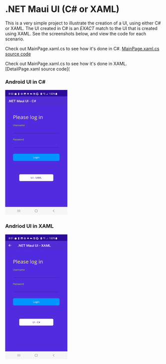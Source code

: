 # .NET Maui UI (C# or XAML)

This is a very simple project to illustrate the creation of a UI, using either C# or XAML. The UI created in C# is an *EXACT* match to the UI that is created using XAML. See the screenshots below, and view the code for each scenario.

Check out MainPage.xaml.cs to see how it's done in C#. [MainPage.xaml.cs source code](https://github.com/chriswoodbury/MauiCode/blob/master/MauiCode/MainPage.xaml.cs)

Check out MainPage.xaml.cs to see how it's done in XAML. [DetailPage.xaml source code](


### Android UI in C#
<img src="https://github.com/chriswoodbury/MauiCode/blob/master/MauiCode/Resources/Images/maui_android_ui_csharp.jpg" alt="alt text" Title="Andriod - Maui UI in C#" Height="400" Width="200">

### Andriod UI in XAML
<img src="https://github.com/chriswoodbury/MauiCode/blob/master/MauiCode/Resources/Images/maui_android_ui_xaml.jpg" alt="alt text" Title="Andriod - Maui UI in XAML" Height="400" Width="200">
